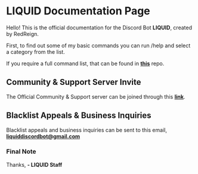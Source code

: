 # LIQUID Documentation Page

Hello! This is the official documentation for the Discord Bot **LIQUID**, created by RedReign.

First, to find out some of my basic commands you can run /help and select a category from the list.

If you require a full command list, that can be found in **[this](https://github.com/TheRedReign/LIQUID/blob/main/Commands%20List.text)** repo. 

## Community & Support Server Invite

The Official Community & Support server can be joined through this **[link](https://discord.gg/jZbqmT8b5D)**.

## Blacklist Appeals & Business Inquiries

Blacklist appeals and business inquiries can be sent to this email, **<liquiddiscordbot@gmail.com>**

### Final Note

Thanks,
    **- LIQUID Staff**

